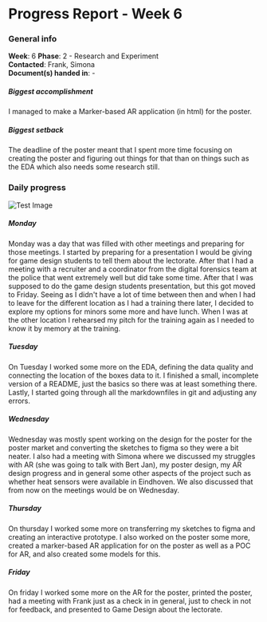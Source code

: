# Progress Report - Week 6

### General info
**Week**: 6 
**Phase**: 2 - Research and Experiment   
**Contacted**: Frank, Simona  
**Document(s) handed in**: -

##### Biggest accomplishment
I managed to make a Marker-based AR application (in html) for the poster.

##### Biggest setback
The deadline of the poster meant that I spent more time focusing on creating the poster and figuring out things for that than on things such as the EDA which also needs some research still.

### Daily progress
![Test Image](basic-weekly-template.png)

##### Monday
Monday was a day that was filled with other meetings and preparing for those meetings. I started by preparing for a presentation I would be giving for game design students to tell them about the lectorate. After that I had a meeting with a recruiter and a coordinator from the digital forensics team at the police that went extremely well but did take some time. After that I was supposed to do the game design students presentation, but this got moved to Friday. Seeing as I didn't have a lot of time between then and when I had to leave for the different location as I had a training there later, I decided to explore my options for minors some more and have lunch. When I was at the other location I rehearsed my pitch for the training again as I needed to know it by memory at the training.

##### Tuesday
On Tuesday I worked some more on the EDA, defining the data quality and connecting the location of the boxes data to it. I finished a small, incomplete version of a README, just the basics so there was at least something there. Lastly, I started going through all the markdownfiles in git and adjusting any errors.

##### Wednesday
Wednesday was mostly spent working on the design for the poster for the poster market and converting the sketches to figma so they were a bit neater. I also had a meeting with Simona where we discussed my struggles with AR (she was going to talk with Bert Jan), my poster design, my AR design progress and in general some other aspects of the project such as whether heat sensors were available in Eindhoven. We also discussed that from now on the meetings would be on Wednesday.

##### Thursday
On thursday I worked some more on transferring my sketches to figma and creating an interactive prototype. I also worked on the poster some more, created a marker-based AR application for on the poster as well as a POC for AR, and also created some models for this.

##### Friday
On friday I worked some more on the AR for the poster, printed the poster, had a meeting with Frank just as a check in in general, just to check in not for feedback, and presented to Game Design about the lectorate.
